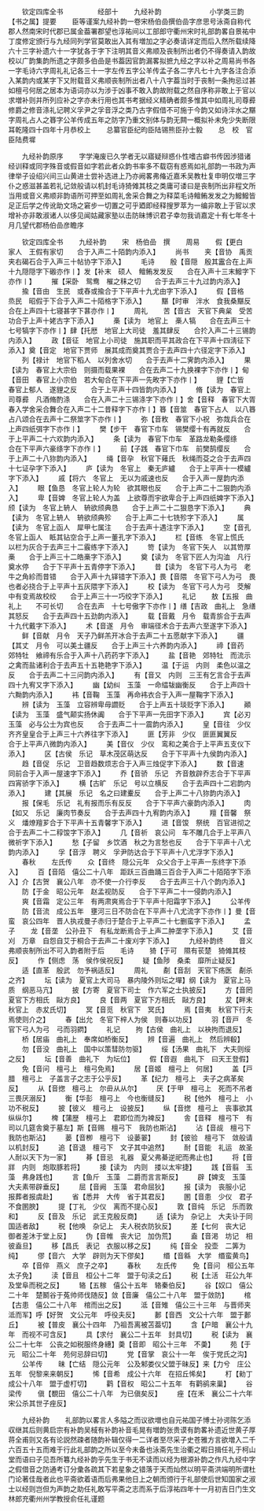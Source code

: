 　　钦定四库全书　　　　　经部十
　　九经补韵　　　　　　　小学类三韵【书之属】提要
　　臣等谨案九经补韵一卷宋杨伯嵒撰伯嵒字彦思号泳斋自称代郡人然南宋时代郡已属金葢署郡望也淳祐间以工部郎守衢州宋时礼部韵畧自景祐中丁度修定颁行与九经同列学官莫敢出入其有増加之字必奏请详定而后入然所载续降六十三字补遗六十一字犹各于字下注明其音义弗顺及丧制所出者仍不得奏请入韵故校以广韵集韵所遗之字颇多伯嵒是书葢因官韵漏畧拟摭九经之字以补之周易尚书各一字毛诗六字周礼礼记各三十一字左传五字公羊传孟子各二字凡七十九字各注合添入某韵内或某字下又附载音义弗顺丧制所出者八十八字葢当时于丧制一条拘忌过甚如檀弓何居之居本为语词亦以为涉于凶事不敢入韵故附载之然自序称非敢上于官以求増补则并所列应补之字亦未行用也其书考据经义精确者颇多惟其中如周礼司尊彛修爵之修音涤礼记聘义孚尹之孚音浮之类乃古字假借不可施于今韵又如诗泮水之黮字周礼占人之簭字公羊传成五年之防字乃重文别体与韵无闗一概拟补未免少失断限耳乾隆四十四年十月恭校上
　　总纂官臣纪昀臣陆锡熊臣孙士毅
　　总　校　官臣陆费墀



　　九经补韵原序
　　字学淹废已久学者无以寤疑辩惑仆性嗜古癖书传因渉猎诸经训释或同字殊音或假音如字若此者众韵书率多不载窃有惑焉如礼部韵一书政为声律举子设绍兴间三山黄进士尝补选进上乃亦阙畧弗偹近嘉禾吴教杜复申明仅増三字仆之惑滋甚盖若礼记敛般请以机封毛诗猗傩其枝之类庸可诿曰是丧制所出非程文所当用或音义弗顺非韵语所可押至如周礼舍采合舞之为释菜毛诗鳣鲔发发之为鱍鱍皆足正后学之传讹助文场之窘步一切置之可乎廼即经释搜罗萃为一编非敢上于官以求增补亦非敢淑诸人以侈见闻姑藏家塾以击防昧博识君子幸勿我诮嘉定十有七年冬十月几望代郡杨伯嵒彦瞻序



　　钦定四库全书
　　九经补韵
　　宋　杨伯嵒　撰
　　周易
　　假【更白　家人　王假有家切　　合于入声二十陌韵内添入】
　　尚书
　　夹【音协　禹贡　夹右碣石合于入声三十帖协字下添入】
　　毛诗
　　殷【音隠　殷其靁合在上声十九隠隠字下磤亦作丨】发【补末　硕人　鳣鲔发发反　　合在入声十三末鱍字下亦作丨】
　　摧【采卧　鸳鸯　槯之秣之切　　合于去声三十九过韵内添入】
　　揄【音由　生民　或舂或揄合于下平声十九尤由字下添入】
　　假【音格　烝民　昭假于下合于入声二十陌格字下添入】
　　黮【时审　泮水　食我桑黮反　　合在上声四十七寝甚字下葚亦作丨】
　　周礼
　　苦【音古　天官下典枲　受苦功合于上声十姥古字下添入】
　　槀【读为　地官上　槀人犒　　合在去声三十七号犒字下亦作丨】肆【托厯　地官上大司徒　羞其肆反　　合扵入声二十三锡韵内添入】
　　政【音征　地官上小司徒　施其职而平其政合在下平声十四淸征下添入】奠【音定　地官下贾师　展其成而奠其贾合于去声四十六径定字下添入】
　　列【禄计　地官下稻人　以列舍水切　　合于去声十二霁韵内添入】
　　果【读为　春官上大宗伯　则摄而载果裸　　合在去声二十九换裸字下亦作丨】甸【音田　春官上小宗伯　若大甸合在下平声一先畋字下亦作丨】
　　貍【亡皆　春官上郁人　遂貍之反　　合于上平声十四皆韵内添入】
　　脩【读为　春官上司尊彛　凡酒脩酌涤　　合在入声二十三锡涤字下亦作丨】舍【音释　春官下大胥　春入学舍采合舞合在入声二十二昔释字下亦作丨】簭【音筮　春官下占人　以八簭占八颂合在去声十二祭筮字下亦作丨】
　　弥【音敉　春官下小祝　弥烖兵合在上声四纸弭字下亦作丨】
　　樊【步干　春官下巾车　锡樊缨十有再就反　　合于上平声二十六欢韵内添入】
　　条【读为　春官下巾车　革路龙勒条缨绦　　合在下平声六豪绦字下亦作丨】
　　前【子践　春官下巾车　前樊鹄缨反　　合于上声二十八狝韵内添入】
　　绳【音孕　秋官下薙氏　秋绳而芟之合于去声四十七证孕字下添入】
　　庐【读为　冬官上　秦无庐纑　　合于上平声十一模纑字下添入】
　　戚【将六　冬官上　无以为戚速也反　　合于入声一屋韵内添入】
　　眼【鱼恳　冬官上轮人为轮　欲其眼也反　　合于上声二十二狠韵内添入】
　　卑【音婢　冬官上轮人为盖　上欲尊而宇欲卑合于上声四纸婢字下添入】颀【读为　冬官上辀人　辀欲颀典恳　　合于上声二十二狠恳字下添入】
　　典【读为　冬官上辀人　辀欲颀典殄　　合于上声二十七铣殄字下添入】
　　属【读为　冬官上函人　犀甲七属注　　合于去声十遇注字下添入】
　　空【音孔　冬官上函人　眡其钻空合于上声一董孔字下添入】
　　栏【音练　冬官上慌氏　以栏为灰合于去声三十二霰练字下添入】
　　笴【读为　冬官下矢人　以其笴厚槀　　合于上声三十二皓槀字下添入】
　　奠【读为　冬官下匠人为沟洫　凡行奠水停　　合于下平声十五青停字下添入】
　　昔【读为　冬官下弓人为弓　老牛之角紾而昔错　　合于入声十九铎错字下添入】畏【音隈　冬官下弓人为弓　畏也者必挠合于上平声十五灰隈字下添入】
　　校【读为　冬官下弓人为弓　茭解中有变焉故校绞　　合于上声三十一巧绞字下添入】
　　礼记
　　敖【五报　曲礼上　　不可长切　　合在去声　十七号傲字下亦作丨】缮【吉政　曲礼上　急缮其怒反　　合于去声四十五劲韵内添入】
　　载【音戴　月令　载青旂合于去声十九代戴字下添入】
　　术【音遂　月令　审端径术合于去声六至遂字下添入】
　　鲜【音献　月令　天子乃鲜羔开冰合于去声二十五愿献字下添入】
　　疆【其丈　月令　可以美土疆反　　合于上声三十六养韵内添入】
　　禘【音药　郊特牡　飨禘有乐合于入声十八药药字下添入】
　　盐【音艳　郊特牡　而流示之禽而盐诸利合于去声五十五艳艳字下添入】
　　温【于运　内则　柔色以温之反　　合于去声二十三问韵内添入】
　　有【音又　内则　三王有乞言合于去声四十九宥又字下添入】
　　幽【幼纠　玉藻　一命緼韨幽衡反　　合于上声四十六黝韵内添入】
　　袆【音鞠　玉藻　再命袆衣合于入声一屋鞠字下添入】
　　辨【读为　玉藻　立容辨卑毋讇贬　　合于上声五十琰贬字下添入】
　　顚【读为　玉藻　盛气颠实扬休阗　　合于下平声一先田字下添入】
　　宾【必刃　玉藻　必与公士为宾也反　　合于去声二十一震韵内添入】
　　皇【音往　少仪　齐齐皇皇合于上声三十六养往字下添入】
　　匪【芳非　少仪　匪匪翼翼反　　合于上平声八微韵内添入】
　　美【音仪　少仪　鸾和之美合于上平声五支仪下添入】
　　区【古侯　乐记　草木茂区萌达反　　合于下平声十九侯韵内添入】
　　趋【音促　乐记　卫音趋数烦志合于入声三烛促字下添入】
　　数【音速　同前合于入声一屋速字下添入】
　　乔【音骄　乐记　齐音敖辟乔志合于下平声四宵骄字下添入】
　　横【古旷　乐记　号以立横反　　合于去声四十二宕韵内添入】
　　建【其展　乐记　名之曰建櫜反　　合于上声二十八狝韵内添入】
　　报【保毛　乐记　礼有报而乐有反反　　合于下平声六豪韵内添入】
　　肉【如又　乐记　廉肉节奏反　　合于去声四十九宥韵内添入】
　　羶【音馨　祭义　燔燎羶芗合于下平声十五青馨字下添入】
　　进【音馂　祭统　百官进彻之合于去声二十二稕馂字下添入】
　　几【音祈　哀公问　车不雕几合于上平声八微祈字下添入】
　　愁【子留　乡饮酒　秋之为言愁也反　　合于下平声十八尤韵内添入】
　　孚【音浮　聘义　孚尹防达合于下平声十八尤浮字下添入】
　　春秋
　　左氏传
　　众【音终　隠公元年　众父合于上平声一东终字下添入】
　　百【音陌　僖公二十八年　距跃三百曲踊三百合于入声二十陌陌字下添入】介【古贺　襄公八年　亦不使一介行李反　　合于去声三十八个韵内添入】
　　防【于金　昭公元年　赵孟视防反　　合于下平声二十一侵韵内添入】
　　爽【音霜　定公三年　有两肃爽焉合于下平声十阳霜字下添入】
　　公羊传
　　防【音流　成公五年　壅河三日不防合在下平声十八尤流字下亦作丨】曼【音蛮　哀公四年　晋人执戎曼子赤归于楚合于上平声二十七删蛮字下添入】
　　孟子
　　龙【音垄　公孙丑下　有私龙断焉合于上声二肿垄字下添入】
　　艾【音刈　万章　自怨自艾于桐合于去声二十废刈字下添入】
　　九经补韵终
　　音义弗顺丧制所出不可入韵者附于后
　　毛诗
　　猗【于可　隰有苌楚　猗傩其枝反】
　　作【侧虑　荡　侯作侯祝反】
　　疑【鱼陟　桑柔　靡所止疑反】
　　适【直革　殷武　勿予祸适反】
　　周礼
　　劀【音刮　天官下疡医　劀杀之齐】
　　坛【读为　夏官上大司马　暴内陵外则坛之墠】纲【读为　夏官上马质　纲恶马亢】
　　披【方寄　夏官下司士　作六军之士执披反】
　　方【音罔　夏官下方相氏　敺方良】
　　良【音两　夏官下方相氏　敺方良】
　　犮【畔末　秋官上　赤犮氏切】
　　冥【音觅　秋官下　冥氏】
　　焉【音夷　秋官下行夫　焉使则介之】
　　春【出允　冬官下梓人为侯　则春以功反】
　　羽【音戸　冬官下弓人为弓　弓而羽閷】
　　礼记
　　拘【古侯　曲礼上　以袂拘而退反】
　　桥【居庙　曲礼上　奉席如桥衡反】
　　辨【音遍　曲礼上　然后辨殽】
　　勿【音没　曲礼上　国中以策彗防勿驱】
　　绥【汤果　曲礼下　大夫则绥之反】
　　坛【音善　曲礼下　为坛位】
　　假【音遐　曲礼下　曰天王登假】
　　免【音问　檀弓上　檀弓免焉】
　　居【音姬　檀弓上　何居】
　　盖【戸腊　檀弓上　子盖言子之志于公乎反】
　　革【纪力　檀弓上　夫子之病革矣反】
　　从【音揔　檀弓上　尔毌从从尔】
　　厌【于甲　檀弓上　死而不吊者三畏厌溺反】
　　衡【华彭　檀弓上　今也衡缝反】
　　税【他外　檀弓上　小功不税反】
　　披【彼义　檀弓上　设披反】
　　纵【音揔　檀弓上　丧事欲其纵纵尔】
　　椑【蒲歴　檀弓上　君即位而为裨反】
　　舎【音释　檀弓下　有司以几筵舎奠于墓左】斯【音赐　檀弓下　我防也斯沾】
　　沾【音觇　檀弓下　我防也斯沾】
　　蒌【音栁　檀弓下　设蒌翣】
　　封【彼验　檀弓下　敛般请以机封反】
　　追【音退　檀弓下　文子其中追然】
　　耐【音能　礼运　故圣人耐以天下为一家】
　　朞【音忌　礼器　夏父弗綦逆祀而弗止也】
　　将【音牂　内则　炮取豚若将】
　　接【读为　内则　搂以太牢捷】
　　践【音翦　玉藻　弗身践也】
　　言【鱼斤　玉藻　二爵而言言斯反】
　　辟【婢支　玉藻　大夫素带辟垂反】
　　屈【音阙　玉藻　君命屈狄】
　　报【读为　丧服小记　报葬者报虞赴】
　　省【悉井　大传　省于其君反】
　　圂【音患　少仪　君子不食圂腴】
　　提【丁礼　少仪　离而不提心反】
　　敦【音纯　乐记　乐而敦和】
　　反【音及　乐记　武王克殷反商】
　　适【读为　杂记上　大夫讣于同国适者敌】
　　税【他唤　杂记上　夫人税衣防狄反】
　　差【七何　丧大记　御者差沐于堂上反】
　　伪【音帷　丧大记　加伪荒】
　　盍【音渇　坊记　相彼盍旦】
　　移【昌氏　表记　衣服以移之反】
　　纯【音全　投壶　二筭为纯】
　　僇【音六　大学　辟则为天下僇矣】
　　缗【音緜　大学　缗蛮黄鸟】
　　卒【音倅　燕义　庶子之卒】
　　春秋
　　左氏传
　　免【音问　桓公五年太子免】
　　渎【音且　桓公十二年　盟于句渎之丘】
　　税【土活　荘公九年　及堂阜而税之反】
　　辂【五稼　僖公十五年　辂秦伯反】
　　谷【奴口　僖公二十年　楚鬭谷于菟帅师伐随反】敛【音廉　僖公二十八年　盟于敛防】
　　棺【古患　僖公二十八年　棺而出之反】
　　泜【音雉　僖公三十三年　与晋师夹泜而军】呼【好贺　文公元年　呼役夫反】
　　郪【音西　文公十六年　盟于郪丘】
　　被【普皮　襄公十四年　乃祖吾离被苫葢切】
　　含【户暗　襄公十九年　而视不可含反】
　　具【求付　襄公二十五年　封具切】
　　税【读为　襄公二十七年　公丧之如税服终身繐】羮【音即　昭公十三年　不羮】
　　苑【于元　昭公二十年　苑何忌辞曰切】
　　党【音掌　哀公十一年　俟于党氏之沟】
　　公羊传
　　昧【亡结　隠公元年　公及邾娄仪父盟于昧反】来【力兮　庄公五年　倪黎来来朝反】
　　悕【音希　成公十六年　在招丘悕矣】
　　朾【勑丁　成公十八年　盟于虚朾切】
　　鹳【音权　昭公二十五年　有鹳鹆来巢】
　　谷梁传
　　傎【覩田　僖公二十八年　为已傎矣反】
　　痤【在禾　襄公二十六年　宋公杀其世子痤反】




　　九经补韵
　　礼部韵以畧言人多隘之而议欲増也自元祐国子博士孙谔陈乞添収继其后则黄启宗有补韵吴棫有补韵补音毛晃有増韵张贵谟有韵畧补遗近世黄子厚蒋全甫则又各有论説然疎者随韵补辑仅得一二详者至尽采子史苍雅方言欲増入二千六百五十五而难于行此礼部韵之所以至今未备也泳斋先生治衢之暇日揖任礼于柯山堂而语曰子见吾所篹九经补韵乎先生于书无不读而以经为根源补韵之作凡九经中字之假借音之防通考订分彚各疏其下若星象之错落于天而灿然以明平斋洪端明所谓杜门论著佳哉者此也平斋欲着语而后弗果他日上之朝而颁行于礼部使后世知国家之淑士以经则岂但为声韵之助任礼敢写平斋之志而系于后淳祐四年十一月初吉日门生文林郎充衢州州学教授俞任礼谨题


